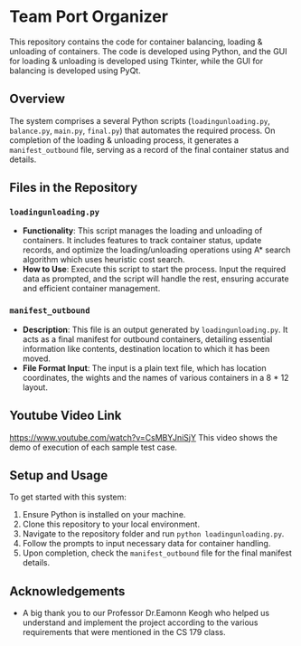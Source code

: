 # Team Port Organizer

This repository contains the code for container balancing, loading & unloading of containers. The code is developed using Python, and the GUI for loading & unloading is developed using Tkinter, while the GUI for balancing is developed using PyQt.

## Overview

The system comprises a several Python scripts (`loadingunloading.py`, `balance.py`, `main.py`, `final.py`) that automates the required process. On completion of the loading & unloading process, it generates a `manifest_outbound` file, serving as a record of the final container status and details.

## Files in the Repository

### `loadingunloading.py`

- **Functionality**: This script manages the loading and unloading of containers. It includes features to track container status, update records, and optimize the loading/unloading operations using A* search algorithm which uses heuristic cost search.
- **How to Use**: Execute this script to start the process. Input the required data as prompted, and the script will handle the rest, ensuring accurate and efficient container management.

### `manifest_outbound`

- **Description**: This file is an output generated by `loadingunloading.py`. It acts as a final manifest for outbound containers, detailing essential information like contents, destination location to which it has been moved.
- **File Format Input**: The input is a plain text file, which has location coordinates, the wights and the names of various containers in a 8 * 12 layout.

## Youtube Video Link
https://www.youtube.com/watch?v=CsMBYJniSjY
This video shows the demo of execution of each sample test case.

## Setup and Usage

To get started with this system:

1. Ensure Python is installed on your machine.
2. Clone this repository to your local environment.
3. Navigate to the repository folder and run `python loadingunloading.py`.
4. Follow the prompts to input necessary data for container handling.
5. Upon completion, check the `manifest_outbound` file for the final manifest details.

## Acknowledgements

- A big thank you to our Professor Dr.Eamonn Keogh who helped us understand and implement the project according to the various requirements that were mentioned in the CS 179 class.
